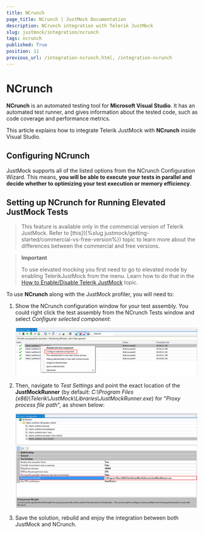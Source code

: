 ```yaml
---
title: NCrunch
page_title: NCrunch | JustMock Documentation
description: NCrunch integration with Telerik JustMock
slug: justmock/integration/ncrunch
tags: ncrunch
published: True
position: 11
previous_url: /integration-ncrunch.html, /integration-ncrunch
---
```


# NCrunch

__NCrunch__ is an automated testing tool for __Microsoft Visual Studio__. It has an automated test runner, and gives information about the tested code, such as code coverage and performance metrics.

This article explains how to integrate Telerik JustMock with __NCrunch__ inside Visual Studio.

## Configuring NCrunch

JustMock supports all of the listed options from the NCrunch Configuration Wizard. This means, __you will be able to execute your tests in parallel and decide whether to optimizing your test execution or memory efficiency__.

## Setting up NCrunch for Running Elevated JustMock Tests

> This feature is available only in the commercial version of Telerik JustMock. Refer to [this]({%slug justmock/getting-started/commercial-vs-free-version%}) topic to learn more about the differences between the commercial and free versions.


> **Important**
>
> To use elevated mocking you first need to go to elevated mode by enabling TelerikJustMock from the menu. Learn how to do that in the [How to Enable/Disable Telerik JustMock](../advanced-usage/advanced-usage#how-to-enabledisable-telerik-justmock) topic.

To use __NCrunch__ along with the JustMock profiler, you will need to: 

1. Show the NCrunch configuration window for your test assembly. You could right click the test assembly from the NCrunch Tests window and select *Configure selected component*:

	![NCrunch Click On ConfigureSC](images/NCrunchClickOnConfigureSC.png)

1.  Then, navigate to *Test Settings* and point the exact location of the __JustMockRunner__ (by default: *C:\Program Files (x86)\Telerik\JustMock\Libraries\JustMockRunner.exe*) for "*Proxy process file path*", as shown below:

	![NCrunch Proxy Process File Path](images/NCrunchProxyProcessFilePath.png)

1.  Save the solution, rebuild and enjoy the integration between both JustMock and NCrunch. 
